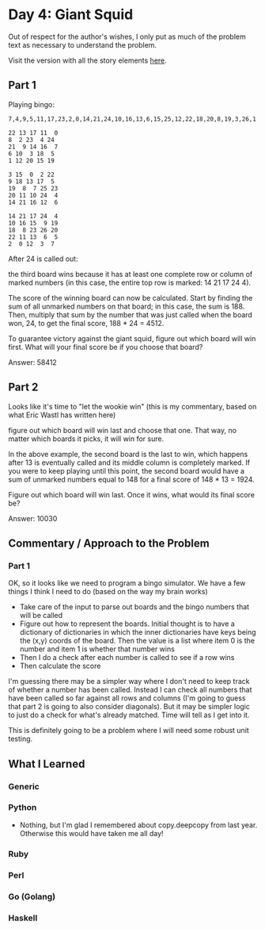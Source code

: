 # Day 4: Giant Squid

Out of respect for the author's wishes, I only put as much of the problem text as necessary to understand the problem.

Visit the version with all the story elements [here](https://adventofcode.com/2021/day/4).

## Part 1
Playing bingo:

    7,4,9,5,11,17,23,2,0,14,21,24,10,16,13,6,15,25,12,22,18,20,8,19,3,26,1
    
    22 13 17 11  0
    8  2 23  4 24
    21  9 14 16  7
    6 10  3 18  5
    1 12 20 15 19
    
    3 15  0  2 22
    9 18 13 17  5
    19  8  7 25 23
    20 11 10 24  4
    14 21 16 12  6
    
    14 21 17 24  4
    10 16 15  9 19
    18  8 23 26 20
    22 11 13  6  5
    2  0 12  3  7

After 24 is called out:

the third board wins because it has at least one complete row or column of marked numbers (in this case, the entire top row is marked: 14 21 17 24 4).

The score of the winning board can now be calculated. Start by finding the sum of all unmarked numbers on that board; in this case, the sum is 188. Then, multiply that sum by the number that was just called when the board won, 24, to get the final score, 188 * 24 = 4512.

To guarantee victory against the giant squid, figure out which board will win first. What will your final score be if you choose that board?

Answer: 58412
## Part 2
Looks like it's time to "let the wookie win" (this is my commentary, based on what Eric Wastl has written here)

figure out which board will win last and choose that one. That way, no matter which boards it picks, it will win for sure.

In the above example, the second board is the last to win, which happens after 13 is eventually called and its middle column is completely marked. If you were to keep playing until this point, the second board would have a sum of unmarked numbers equal to 148 for a final score of 148 * 13 = 1924.

Figure out which board will win last. Once it wins, what would its final score be?

Answer: 10030

## Commentary / Approach to the Problem
### Part 1
OK, so it looks like we need to program a bingo simulator. We have a few things I think I need to do (based on the way my brain works)

- Take care of the input to parse out boards and the bingo numbers that will be called
- Figure out how to represent the boards. Initial thought is to have a dictionary of dictionaries in which the inner dictionaries have keys being the (x,y) coords of the board. Then the value is a list where item 0 is the number and item 1 is whether that number wins
- Then I do a check after each number is called to see if a row wins
- Then calculate the score

I'm guessing there may be a simpler way where I don't need to keep track of whether a number has been called. Instead I can check all numbers that have been called so far against all rows and columns (I'm going to guess that part 2 is going to also consider diagonals). But it may be simpler logic to just do a check for what's already matched. Time will tell as I get into it. 

This is definitely going to be a problem where I will need some robust unit testing.

## What I Learned

### Generic

### Python
- Nothing, but I'm glad I remembered about copy.deepcopy from last year. Otherwise this would have taken me all day!
### Ruby

### Perl

### Go (Golang)

### Haskell
    